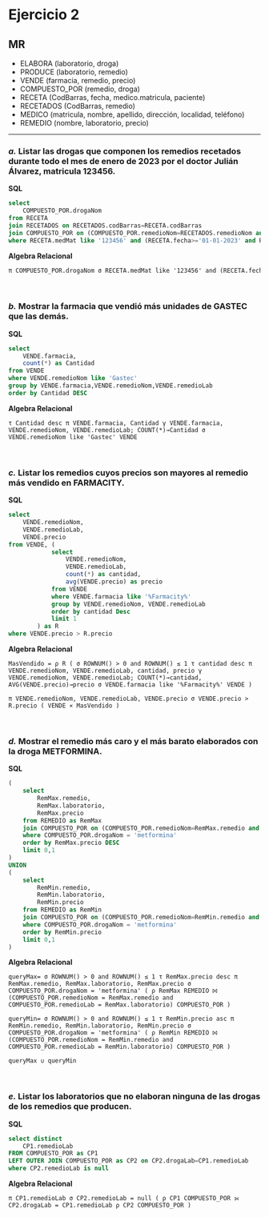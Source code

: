 # Ejercicio 2
## MR
- ELABORA (laboratorio, droga)
- PRODUCE (laboratorio, remedio)
- VENDE (farmacia, remedio, precio)
- COMPUESTO_POR (remedio, droga)
- RECETA (CodBarras, fecha, medico.matricula, paciente)
- RECETADOS (CodBarras, remedio)
- MEDICO (matricula, nombre, apellido, dirección, localidad, teléfono)
- REMEDIO (nombre, laboratorio, precio)
---
### <i>a.</i> Listar las drogas que componen los remedios recetados durante todo el mes de enero de 2023 por el doctor Julián Álvarez, matricula 123456.
<b>SQL</b>
```SQL
select
	COMPUESTO_POR.drogaNom
from RECETA
join RECETADOS on RECETADOS.codBarras=RECETA.codBarras
join COMPUESTO_POR on (COMPUESTO_POR.remedioNom=RECETADOS.remedioNom and COMPUESTO_POR.remedioLab=RECETADOS.remedioLab)
where RECETA.medMat like '123456' and (RECETA.fecha>='01-01-2023' and RECETA.fecha<='31-01-2023');
```
<b>Algebra Relacional</b>
```txt
π COMPUESTO_POR.drogaNom σ RECETA.medMat like '123456' and (RECETA.fecha ≥ '01-01-2023' and RECETA.fecha ≤ '31-01-2023') ( ( RECETA ⨝ RECETADOS.codBarras = RECETA.codBarras RECETADOS ) ⨝ (COMPUESTO_POR.remedioNom = RECETADOS.remedioNom and COMPUESTO_POR.remedioLab = RECETADOS.remedioLab) COMPUESTO_POR )
```
<br>

### <i>b.</i> Mostrar la farmacia que vendió más unidades de GASTEC que las demás.
<b>SQL</b>
```SQL
select
	VENDE.farmacia,
	count(*) as Cantidad
from VENDE
where VENDE.remedioNom like 'Gastec'
group by VENDE.farmacia,VENDE.remedioNom,VENDE.remedioLab
order by Cantidad DESC
```
<b>Algebra Relacional</b>
```
τ Cantidad desc π VENDE.farmacia, Cantidad γ VENDE.farmacia, VENDE.remedioNom, VENDE.remedioLab; COUNT(*)→Cantidad σ VENDE.remedioNom like 'Gastec' VENDE
```
<br>

### <i>c.</i> Listar los remedios cuyos precios son mayores al remedio más vendido en FARMACITY.
<b>SQL</b>
```sql
select
	VENDE.remedioNom,
	VENDE.remedioLab,
	VENDE.precio
from VENDE, (
			select
				VENDE.remedioNom,
				VENDE.remedioLab,
				count(*) as cantidad,
				avg(VENDE.precio) as precio
			from VENDE
			where VENDE.farmacia like '%Farmacity%'
			group by VENDE.remedioNom, VENDE.remedioLab
			order by cantidad Desc
			limit 1
		) as R
where VENDE.precio > R.precio
```
<b>Algebra Relacional</b>
```
MasVendido = ρ R ( σ ROWNUM() > 0 and ROWNUM() ≤ 1 τ cantidad desc π VENDE.remedioNom, VENDE.remedioLab, cantidad, precio γ VENDE.remedioNom, VENDE.remedioLab; COUNT(*)→cantidad, AVG(VENDE.precio)→precio σ VENDE.farmacia like '%Farmacity%' VENDE )

π VENDE.remedioNom, VENDE.remedioLab, VENDE.precio σ VENDE.precio > R.precio ( VENDE ⨯ MasVendido )
```
<br>

### <i>d.</i> Mostrar el remedio más caro y el más barato elaborados con la droga METFORMINA.
<b>SQL</b>
```sql
(
	select
		RemMax.remedio,
		RemMax.laboratorio,
		RemMax.precio
	from REMEDIO as RemMax
	join COMPUESTO_POR on (COMPUESTO_POR.remedioNom=RemMax.remedio and COMPUESTO_POR.remedioLab=RemMax.laboratorio)
	where COMPUESTO_POR.drogaNom = 'metformina'
	order by RemMax.precio DESC
	limit 0,1
)
UNION
(
	select
		RemMin.remedio,
		RemMin.laboratorio,
		RemMin.precio
	from REMEDIO as RemMin
	join COMPUESTO_POR on (COMPUESTO_POR.remedioNom=RemMin.remedio and COMPUESTO_POR.remedioLab=RemMin.laboratorio)
	where COMPUESTO_POR.drogaNom = 'metformina'
	order by RemMin.precio
	limit 0,1
)
```
<b>Algebra Relacional</b>
```
queryMax= σ ROWNUM() > 0 and ROWNUM() ≤ 1 τ RemMax.precio desc π RemMax.remedio, RemMax.laboratorio, RemMax.precio σ COMPUESTO_POR.drogaNom = 'metformina' ( ρ RemMax REMEDIO ⨝ (COMPUESTO_POR.remedioNom = RemMax.remedio and COMPUESTO_POR.remedioLab = RemMax.laboratorio) COMPUESTO_POR )

queryMin= σ ROWNUM() > 0 and ROWNUM() ≤ 1 τ RemMin.precio asc π RemMin.remedio, RemMin.laboratorio, RemMin.precio σ COMPUESTO_POR.drogaNom = 'metformina' ( ρ RemMin REMEDIO ⨝ (COMPUESTO_POR.remedioNom = RemMin.remedio and COMPUESTO_POR.remedioLab = RemMin.laboratorio) COMPUESTO_POR )

queryMax ∪ queryMin
```
<br>

### <i>e.</i> Listar los laboratorios que no elaboran ninguna de las drogas de los remedios que producen.
<b>SQL</b>
```sql
select distinct
	CP1.remedioLab
FROM COMPUESTO_POR as CP1
LEFT OUTER JOIN COMPUESTO_POR as CP2 on CP2.drogaLab=CP1.remedioLab
where CP2.remedioLab is null
```
<b>Algebra Relacional</b>
```
π CP1.remedioLab σ CP2.remedioLab = null ( ρ CP1 COMPUESTO_POR ⟕ CP2.drogaLab = CP1.remedioLab ρ CP2 COMPUESTO_POR )
```